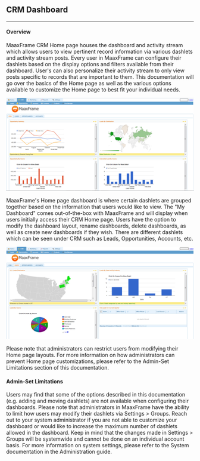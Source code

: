 ## CRM Dashboard

---

#### Overview

MaaxFrame CRM Home page houses the dashboard and activity stream which allows users to view pertinent record information via various dashlets and activity stream posts. Every user in MaaxFrame can configure their dashlets based on the display options and filters available from their dashboard. User's can also personalize their activity stream to only view posts specific to records that are important to them. This documentation will go over the basics of the Home page as well as the various options available to customize the Home page to best fit your individual needs.

![CRM Dashboard](/img/crm1.png)

MaaxFrame's Home page dashboard is where certain dashlets are grouped together based on the information that users would like to view. The "My Dashboard" comes out-of-the-box with MaaxFrame and will display when users initially access their CRM Home page. Users have the option to modify the dashboard layout, rename dashboards, delete dashboards, as well as create new dashboards if they wish. 
There are different dashlets which can be seen under CRM such as Leads, Opportunities, Accounts, etc.

![CRM Dashboard](/img/crm2.png)

Please note that administrators can restrict users from modifying their Home page layouts. For more information on how administrators can prevent Home page customizations, please refer to the Admin-Set Limitations section of this documentation.

#### Admin-Set Limitations

Users may find that some of the options described in this documentation (e.g. adding and moving dashlets) are not available when configuring their dashboards. Please note that administrators in MaaxFrame have the ability to limit how users may modify their dashlets via Settings > Groups. Reach out to your system administrator if you are not able to customize your dashboard or would like to increase the maximum number of dashlets allowed in the dashboard. Keep in mind that the changes made in Settings > Groups will be systemwide and cannot be done on an individual account basis. For more information on system settings, please refer to the System documentation in the Administration guide.

